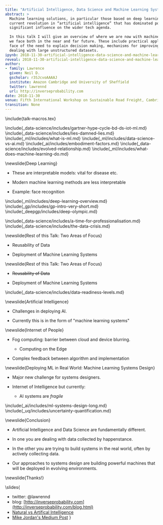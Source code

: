 ```yaml
---
title: "Artificial Intelligence, Data Science and Machine Learning Systems Design"
abstract: >
  Machine learning solutions, in particular those based on deep learning methods, form an underpinning of the 
  current revolution in “artificial intelligence” that has dominated popular press headlines and is having a 
  significant influence on the wider tech agenda.
  
  In this talk I will give an overview of where we are now with machine learning solutions, and what challenges 
  we face both in the near and far future. These include practical application of existing algorithms in the 
  face of the need to explain decision making, mechanisms for improving the quality and availability of data, 
  dealing with large unstructured datasets.
ipynb: 2018-11-30-artificial-intelligence-data-science-and-machine-learning-systems-design.ipynb
reveal: 2018-11-30-artificial-intelligence-data-science-and-machine-learning-systems-design.slides.html
author:
- family: Lawrence
  given: Neil D.
  gscholar: r3SJcvoAAAAJ
  institute: Amazon Cambridge and University of Sheffield
  twitter: lawrennd
  url: http://inverseprobability.com
date: 2018-11-30
venue: Fifth International Workshop on Sustainable Road Freight, Cambridge
transition: None
---
```


\include{talk-macros.tex}

\include{_data-science/includes/gartner-hype-cycle-bd-ds-iot-ml.md}
\include{_data-science/includes/lies-damned-lies.md}
\include{_ml/includes/what-is-ml.md}
\include{_ml/includes/data-science-vs-ai.md}
\include{_ai/includes/embodiment-factors.md}
\include{_data-science/includes/evolved-relationship.md}
\include{_ml/includes/what-does-machine-learning-do.md}

\newslide{Deep Learning}

* These are interpretable models: vital for disease etc.

* Modern machine learning methods are less interpretable

* Example: face recognition

\include{_ml/includes/deep-learning-overview.md}
\include{_gp/includes/gp-intro-very-short.md}
\include{_deepgp/includes/deep-olympic.md}

\include{_data-science/includes/a-time-for-professionalisation.md}
\include{_data-science/includes/the-data-crisis.md} 

\newslide{Rest of this Talk: Two Areas of Focus}

* Reusability of Data

* Deployment of Machine Learning Systems

\newslide{Rest of this Talk: Two Areas of Focus}

* <s>Reusability of Data</s>

* Deployment of Machine Learning Systems

\include{_data-science/includes/data-readiness-levels.md}

\newslide{Artificial Intelligence}

* Challenges in deploying AI.

* Currently this is in the form of "machine learning systems"

\newslide{Internet of People}

* Fog computing: barrier between cloud and device blurring.
    * Computing on the Edge

* Complex feedback between algorithm and implementation
  
\newslide{Deploying ML in Real World: Machine Learning Systems Design}

* Major new challenge for systems designers.

* Internet of Intelligence but currently:
	* AI systems are *fragile*

\include{_ai/includes/ml-systems-design-long.md}
\include{_uq/includes/uncertainty-quantification.md}

\newslide{Conclusion}

* Artificial Intelligence and Data Science are fundamentally different.

* In one you are dealing with data collected by happenstance.

* In the other you are trying to build systems in the real world, often by actively collecting data.

* Our approaches to systems design are building powerful machines that
will be deployed in evolving environments.

\newslide{Thanks!}

\slides{
* twitter: \@lawrennd
* blog: [http://inverseprobability.com](http://inverseprobability.com/blog.html)
* [Natural vs Artifical Intelligence](http://inverseprobability.com/2018/02/06/natural-and-artificial-intelligence)
* [Mike Jordan's Medium Post](https://medium.com/@mijordan3/artificial-intelligence-the-revolution-hasnt-happened-yet-5e1d5812e1e7)
}
